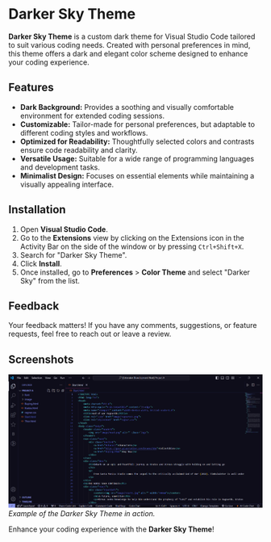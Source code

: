# Darker Sky Theme

**Darker Sky Theme** is a custom dark theme for Visual Studio Code tailored to suit various coding needs. Created with personal preferences in mind, this theme offers a dark and elegant color scheme designed to enhance your coding experience.

## Features

- **Dark Background:** Provides a soothing and visually comfortable environment for extended coding sessions.
- **Customizable:** Tailor-made for personal preferences, but adaptable to different coding styles and workflows.
- **Optimized for Readability:** Thoughtfully selected colors and contrasts ensure code readability and clarity.
- **Versatile Usage:** Suitable for a wide range of programming languages and development tasks.
- **Minimalist Design:** Focuses on essential elements while maintaining a visually appealing interface.

## Installation

1. Open **Visual Studio Code**.
2. Go to the **Extensions** view by clicking on the Extensions icon in the Activity Bar on the side of the window or by pressing `Ctrl+Shift+X`.
3. Search for "Darker Sky Theme".
4. Click **Install**.
5. Once installed, go to **Preferences** > **Color Theme** and select "Darker Sky" from the list.

## Feedback

Your feedback matters! If you have any comments, suggestions, or feature requests, feel free to reach out or leave a review.

## Screenshots

![Editor Screenshot](screenshots/Html.png)
*Example of the Darker Sky Theme in action.*


Enhance your coding experience with the **Darker Sky Theme**!
